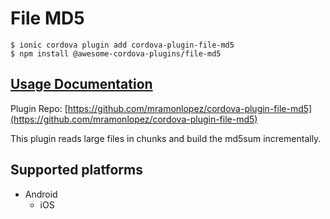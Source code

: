 # File MD5

```
$ ionic cordova plugin add cordova-plugin-file-md5
$ npm install @awesome-cordova-plugins/file-md5
```

## [Usage Documentation](https://danielsogl.gitbook.io/awesome-cordova-plugins/plugins/file-md5/)

Plugin Repo: [https://github.com/mramonlopez/cordova-plugin-file-md5](https://github.com/mramonlopez/cordova-plugin-file-md5)

This plugin reads large files in chunks and build the md5sum incrementally.

## Supported platforms

- Android
  - iOS
  


